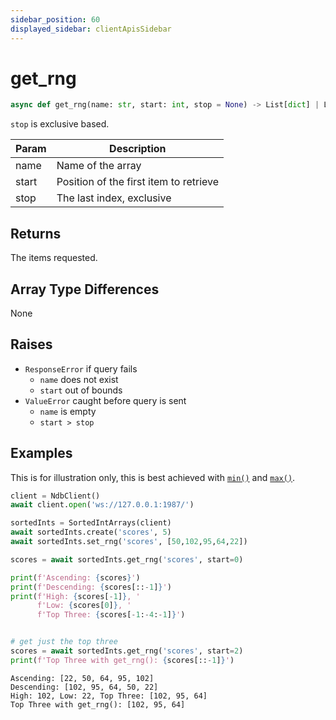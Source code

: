 ```yaml
---
sidebar_position: 60
displayed_sidebar: clientApisSidebar
---
```


# get_rng

```py 
async def get_rng(name: str, start: int, stop = None) -> List[dict] | List[str] | List[int]
```

`stop` is exclusive based.

|Param|Description|
|---|---|
|name|Name of the array|
|start|Position of the first item to retrieve|
|stop|The last index, exclusive|


## Returns
The items requested.


## Array Type Differences
None


## Raises
- `ResponseError` if query fails
    - `name` does not exist
    - `start` out of bounds
- `ValueError` caught before query is sent
    - `name` is empty
    - `start > stop`


## Examples

This is for illustration only, this is best achieved with [`min()`](./min) and [`max()`](./max).

```py
client = NdbClient()
await client.open('ws://127.0.0.1:1987/')

sortedInts = SortedIntArrays(client)
await sortedInts.create('scores', 5)
await sortedInts.set_rng('scores', [50,102,95,64,22])

scores = await sortedInts.get_rng('scores', start=0)

print(f'Ascending: {scores}')
print(f'Descending: {scores[::-1]}')
print(f'High: {scores[-1]}, '
      f'Low: {scores[0]}, '
      f'Top Three: {scores[-1:-4:-1]}')


# get just the top three
scores = await sortedInts.get_rng('scores', start=2)
print(f'Top Three with get_rng(): {scores[::-1]}')
```

```
Ascending: [22, 50, 64, 95, 102]
Descending: [102, 95, 64, 50, 22]
High: 102, Low: 22, Top Three: [102, 95, 64]
Top Three with get_rng(): [102, 95, 64]
```